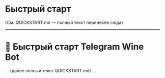 # Быстрый старт

(См. QUICKSTART.md — полный текст перенесён сюда)

---

# 🚀 Быстрый старт Telegram Wine Bot

... (далее полный текст QUICKSTART.md) ... 